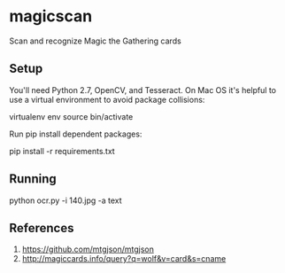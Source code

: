 # magicscan
Scan and recognize Magic the Gathering cards


## Setup
You'll need Python 2.7, OpenCV, and Tesseract.
On Mac OS it's helpful to use a virtual environment to avoid package collisions:

virtualenv env
source bin/activate

Run pip install dependent packages:

pip install -r requirements.txt

## Running

python ocr.py -i 140.jpg -a text


## References

1. https://github.com/mtgjson/mtgjson
2. http://magiccards.info/query?q=wolf&v=card&s=cname
